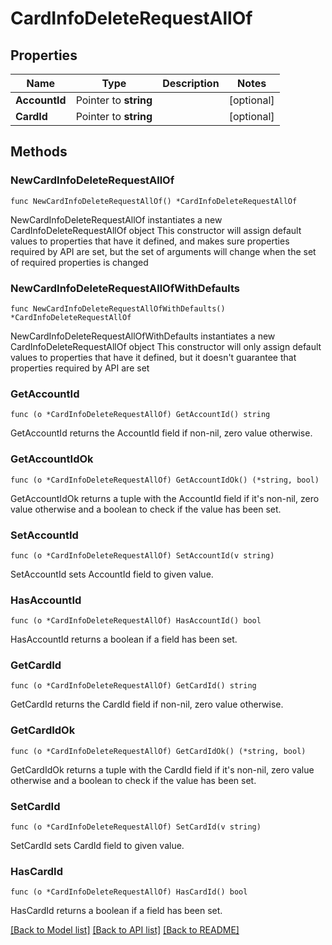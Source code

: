 # CardInfoDeleteRequestAllOf

## Properties

Name | Type | Description | Notes
------------ | ------------- | ------------- | -------------
**AccountId** | Pointer to **string** |  | [optional] 
**CardId** | Pointer to **string** |  | [optional] 

## Methods

### NewCardInfoDeleteRequestAllOf

`func NewCardInfoDeleteRequestAllOf() *CardInfoDeleteRequestAllOf`

NewCardInfoDeleteRequestAllOf instantiates a new CardInfoDeleteRequestAllOf object
This constructor will assign default values to properties that have it defined,
and makes sure properties required by API are set, but the set of arguments
will change when the set of required properties is changed

### NewCardInfoDeleteRequestAllOfWithDefaults

`func NewCardInfoDeleteRequestAllOfWithDefaults() *CardInfoDeleteRequestAllOf`

NewCardInfoDeleteRequestAllOfWithDefaults instantiates a new CardInfoDeleteRequestAllOf object
This constructor will only assign default values to properties that have it defined,
but it doesn't guarantee that properties required by API are set

### GetAccountId

`func (o *CardInfoDeleteRequestAllOf) GetAccountId() string`

GetAccountId returns the AccountId field if non-nil, zero value otherwise.

### GetAccountIdOk

`func (o *CardInfoDeleteRequestAllOf) GetAccountIdOk() (*string, bool)`

GetAccountIdOk returns a tuple with the AccountId field if it's non-nil, zero value otherwise
and a boolean to check if the value has been set.

### SetAccountId

`func (o *CardInfoDeleteRequestAllOf) SetAccountId(v string)`

SetAccountId sets AccountId field to given value.

### HasAccountId

`func (o *CardInfoDeleteRequestAllOf) HasAccountId() bool`

HasAccountId returns a boolean if a field has been set.

### GetCardId

`func (o *CardInfoDeleteRequestAllOf) GetCardId() string`

GetCardId returns the CardId field if non-nil, zero value otherwise.

### GetCardIdOk

`func (o *CardInfoDeleteRequestAllOf) GetCardIdOk() (*string, bool)`

GetCardIdOk returns a tuple with the CardId field if it's non-nil, zero value otherwise
and a boolean to check if the value has been set.

### SetCardId

`func (o *CardInfoDeleteRequestAllOf) SetCardId(v string)`

SetCardId sets CardId field to given value.

### HasCardId

`func (o *CardInfoDeleteRequestAllOf) HasCardId() bool`

HasCardId returns a boolean if a field has been set.


[[Back to Model list]](../README.md#documentation-for-models) [[Back to API list]](../README.md#documentation-for-api-endpoints) [[Back to README]](../README.md)


